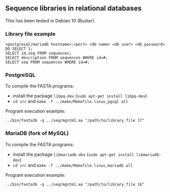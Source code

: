 ## Sequence libraries in relational databases

This has been tested in Debian 10 (Buster).

### Library file example
```
<postgresql/mariadb hostname>:<port> <db name> <db user> <db password>
DO SELECT 1;
SELECT id,seq FROM sequences;
SELECT description FROM sequences WHERE id=#;
SELECT seq FROM sequences WHERE id=#;
```

### PostgreSQL

To compile the FASTA programs:
* install the package `libpq-dev` (`sudo apt-get install libpq-dev`)
* `cd src` and `make -f ../make/Makefile.linux_pgsql all`

Program execution example:
```
../bin/fasta36 -q ../seq/mgstm1.aa "/path/to/library_file 17"
```

### MariaDB (fork of MySQL)

To compile the FASTA programs:
* install the package `libmariadb-dev` (`sudo apt-get install libmariadb-dev`)
* `cd src` and `make -f ../make/Makefile.linux_mariadb all`

Program execution example:
```
../bin/fasta36 -q ../seq/mgstm1.aa "/path/to/library_file 16"
```